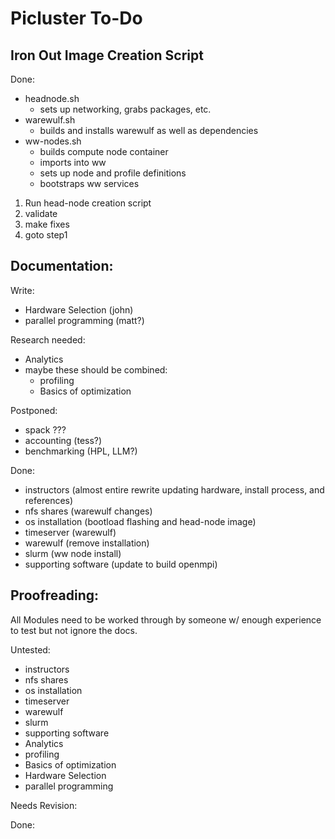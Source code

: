 # Picluster To-Do

## Iron Out Image Creation Script
Done:
- headnode.sh
    - sets up networking, grabs packages, etc.
- warewulf.sh
    - builds and installs warewulf as well as dependencies
- ww-nodes.sh
    - builds compute node container
    - imports into ww
    - sets up node and profile definitions
    - bootstraps ww services

1. Run head-node creation script
2. validate
3. make fixes
4. goto step1

## Documentation:
Write:
- Hardware Selection (john)
- parallel programming (matt?)

Research needed:
- Analytics
- maybe these should be combined:
    - profiling
    - Basics of optimization

Postponed:
- spack ???
- accounting (tess?)
- benchmarking (HPL, LLM?)

Done:
- instructors (almost entire rewrite updating hardware, install process, and references)
- nfs shares (warewulf changes)
- os installation (bootload flashing and head-node image)
- timeserver (warewulf)
- warewulf (remove installation)
- slurm (ww node install)
- supporting software (update to build openmpi)

## Proofreading:
All Modules need to be worked through by someone w/ enough experience to test but not ignore the docs. 

Untested:
- instructors
- nfs shares
- os installation
- timeserver
- warewulf
- slurm
- supporting software
- Analytics
- profiling
- Basics of optimization
- Hardware Selection
- parallel programming

Needs Revision:

Done:
